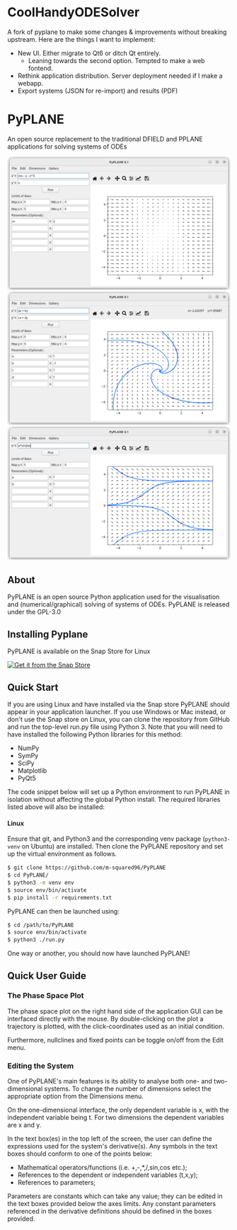 # CoolHandyODESolver

A fork of pyplane to make some changes & improvements without breaking upstream.
Here are the things I want to implement:

- New UI. Either migrate to Qt6 or ditch Qt entirely.
  - Leaning towards the second option. Tempted to make a web fontend.
- Rethink application distribution. Server deployment needed if I make a webapp.
- Export systems (JSON for re-import) and results (PDF)
  
# PyPLANE

An open source replacement to the traditional DFIELD and PPLANE applications for solving systems of ODEs

![Default 2D system](screenshot_1.png)
![2D system with trajectories](screenshot_2.png)
![1D system with trajectories](screenshot_3.png)

## About

PyPLANE is an open source Python application used for the visualisation and (numerical/graphical) solving of systems of
ODEs. PyPLANE is released under the GPL-3.0

## Installing Pyplane

PyPLANE is available on the Snap Store for Linux

[![Get it from the Snap Store](https://snapcraft.io/static/images/badges/en/snap-store-white.svg)](https://snapcraft.io/pyplane)

## Quick Start

If you are using Linux and have installed via the Snap store PyPLANE should appear in your application launcher. If you use
Windows or Mac instead, or don't use the Snap store on Linux, you can clone the repository from GitHub and run the top-level
run.py file using Python 3. Note that you will need to have installed the following Python libraries for this method:
* NumPy
* SymPy
* SciPy
* Matplotlib
* PyQt5

The code snippet below will set up a Python environment to run PyPLANE in isolation without affecting the global Python
install. The required libraries listed above will also be installed:

#### Linux
Ensure that git, and Python3 and the corresponding venv package (`python3-venv` on Ubuntu) are installed. Then clone the PyPLANE repository and set up the virtual environment as follows.
```bash
$ git clone https://github.com/m-squared96/PyPLANE
$ cd PyPLANE/
$ python3 -m venv env
$ source env/bin/activate
$ pip install -r requirements.txt
```

PyPLANE can then be launched using:
```bash
$ cd /path/to/PyPLANE
$ source env/bin/activate
$ python3 ./run.py
```

One way or another, you should now have launched PyPLANE!

## Quick User Guide

### The Phase Space Plot
The phase space plot on the right hand side of the application GUI can be interfaced directly with the mouse. By
double-clicking on the plot a trajectory is plotted, with the click-coordinates used as an initial condition.

Furthermore, nullclines and fixed points can be toggle on/off from the Edit menu.

### Editing the System
One of PyPLANE's main features is its ability to analyse both one- and two-dimensional systems. To change the number of
dimensions select the appropriate option from the Dimensions menu.

On the one-dimensional interface, the only dependent variable is x, with the independent variable being t. For two
dimensions the dependent variables are x and y. 

In the text box(es) in the top left of the screen, the user can define the expressions used for the system's
derivative(s). Any symbols in the text boxes should conform to one of the points below:
* Mathematical operators/functions (i.e. +,-,*,/,sin,cos etc.);
* References to the dependent or independent variables (t,x,y);
* References to parameters;

Parameters are constants which can take any value; they can be edited in the text boxes provided below the axes limits.
Any constant parameters referenced in the derivative definitions should be defined in the boxes provided.

